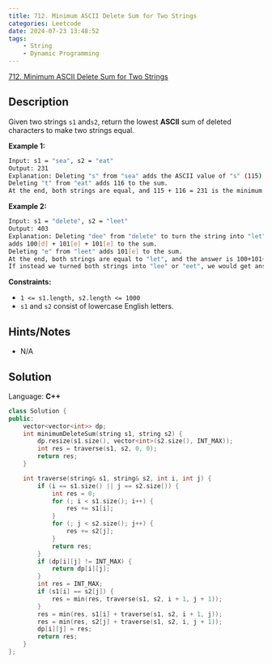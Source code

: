 ```yaml
---
title: 712. Minimum ASCII Delete Sum for Two Strings
categories: Leetcode
date: 2024-07-23 13:48:52
tags:
    - String
    - Dynamic Programming
---
```


[712. Minimum ASCII Delete Sum for Two Strings](https://leetcode.com/problems/minimum-ascii-delete-sum-for-two-strings/description/)

## Description

Given two strings `s1` and`s2`, return the lowest **ASCII**  sum of deleted characters to make two strings equal.

**Example 1:**

```bash
Input: s1 = "sea", s2 = "eat"
Output: 231
Explanation: Deleting "s" from "sea" adds the ASCII value of "s" (115) to the sum.
Deleting "t" from "eat" adds 116 to the sum.
At the end, both strings are equal, and 115 + 116 = 231 is the minimum sum possible to achieve this.
```

**Example 2:**

```bash
Input: s1 = "delete", s2 = "leet"
Output: 403
Explanation: Deleting "dee" from "delete" to turn the string into "let",
adds 100[d] + 101[e] + 101[e] to the sum.
Deleting "e" from "leet" adds 101[e] to the sum.
At the end, both strings are equal to "let", and the answer is 100+101+101+101 = 403.
If instead we turned both strings into "lee" or "eet", we would get answers of 433 or 417, which are higher.
```

**Constraints:**

- `1 <= s1.length, s2.length <= 1000`
- `s1` and `s2` consist of lowercase English letters.

## Hints/Notes

- N/A

## Solution

Language: **C++**

```C++
class Solution {
public:
    vector<vector<int>> dp;
    int minimumDeleteSum(string s1, string s2) {
        dp.resize(s1.size(), vector<int>(s2.size(), INT_MAX));
        int res = traverse(s1, s2, 0, 0);
        return res;
    }

    int traverse(string& s1, string& s2, int i, int j) {
        if (i == s1.size() || j == s2.size()) {
            int res = 0;
            for (; i < s1.size(); i++) {
                res += s1[i];
            }
            for (; j < s2.size(); j++) {
                res += s2[j];
            }
            return res;
        }
        if (dp[i][j] != INT_MAX) {
            return dp[i][j];
        }
        int res = INT_MAX;
        if (s1[i] == s2[j]) {
            res = min(res, traverse(s1, s2, i + 1, j + 1));
        }
        res = min(res, s1[i] + traverse(s1, s2, i + 1, j));
        res = min(res, s2[j] + traverse(s1, s2, i, j + 1));
        dp[i][j] = res;
        return res;
    }
};
```
